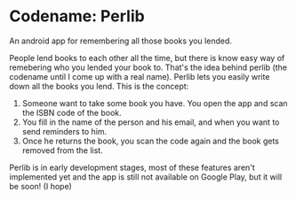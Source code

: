 Codename: Perlib
======

An android app for remembering all those books you lended.

People lend books to each other all the time, but there is know easy way of remebering who you lended your book to.
That's the idea behind perlib (the codename until I come up with a real name). Perlib lets you easily write down all the books you lend. This is the concept:

1. Someone want to take some book you have. You open the app and scan the ISBN code of the book.
2. You fill in the name of the person and his email, and when you want to send reminders to him.
3. Once he returns the book, you scan the code again and the book gets removed from the list.

Perlib is in early development stages, most of these features aren't implemented yet and the app is still not available on Google Play, but it will be soon! (I hope)
